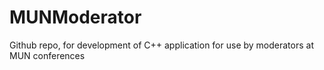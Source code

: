 # MUNModerator
Github repo, for development of C++ application for use by moderators at MUN conferences
